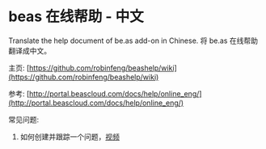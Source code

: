 # beas 在线帮助 - 中文
Translate the help document of be.as add-on in Chinese.
将 be.as 在线帮助翻译成中文。

主页: [https://github.com/robinfeng/beashelp/wiki](https://github.com/robinfeng/beashelp/wiki)

参考: [http://portal.beascloud.com/docs/help/online_eng/](http://portal.beascloud.com/docs/help/online_eng/)

常见问题:
1. 如何创建并跟踪一个问题，[视频](https://beasgroupag.sharepoint.com/iticket/_layouts/15/guestaccess.aspx?guestaccesstoken=Z9MQc4%2fyfRbl6qKBrtEIKm9XA73vds6c3ryO2hVbjoI%3d&docid=005cae34483934ca8a2e10b6983ff4398)
